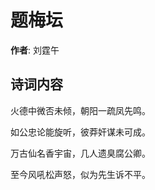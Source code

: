 # 题梅坛

**作者**: 刘霆午

## 诗词内容

火德中微否未倾，朝阳一疏凤先鸣。

如公忠论能旋听，彼莽奸谋未可成。

万古仙名香宇宙，几人遗臭腐公卿。

至今风吼松声怒，似为先生诉不平。

